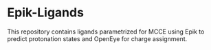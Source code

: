 # Epik-Ligands
This repository contains ligands parametrized for MCCE using Epik to predict protonation states and OpenEye for charge assignment. 
